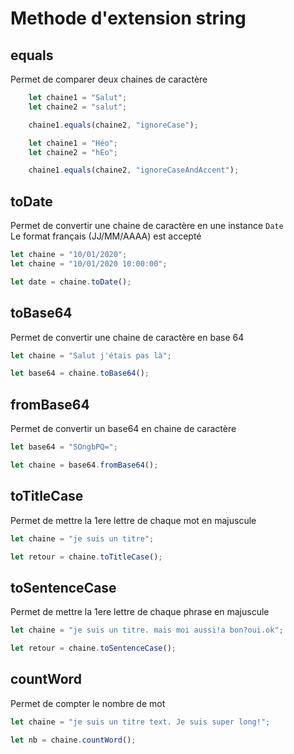 # Methode d'extension string

## equals

Permet de comparer deux chaines de caractère

```js
    let chaine1 = "Salut";
    let chaine2 = "salut";

    chaine1.equals(chaine2, "ignoreCase");

    let chaine1 = "Héo";
    let chaine2 = "hEo";

    chaine1.equals(chaine2, "ignoreCaseAndAccent");
```

## toDate

Permet de convertir une chaine de caractère en une instance `Date`  
Le format français (JJ/MM/AAAA) est accepté

```js
let chaine = "10/01/2020";
let chaine = "10/01/2020 10:00:00";

let date = chaine.toDate();
```

## toBase64

Permet de convertir une chaine de caractère en base 64

```js
let chaine = "Salut j'étais pas là";

let base64 = chaine.toBase64();
```

## fromBase64

Permet de convertir un base64 en chaine de caractère

```js
let base64 = "SOngbPQ=";

let chaine = base64.fromBase64();
```

## toTitleCase

Permet de mettre la 1ere lettre de chaque mot en majuscule

```js
let chaine = "je suis un titre";

let retour = chaine.toTitleCase();
```

## toSentenceCase

Permet de mettre la 1ere lettre de chaque phrase en majuscule

```js
let chaine = "je suis un titre. mais moi aussi!a bon?oui.ok";

let retour = chaine.toSentenceCase();
```

## countWord

Permet de compter le nombre de mot

```js
let chaine = "je suis un titre text. Je suis super long!";

let nb = chaine.countWord();
```